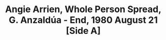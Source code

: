 ---
layout: manifest
title: Angie Arrien, Whole Person Spread, G. Anzaldúa - End, 1980 August 21 [Side
  A]
manifest_name: angie-arrien-whole-person-spread-g-anzald-a-end-1980-august-21-side-a-

---